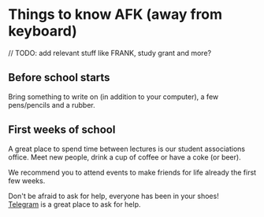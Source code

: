 # Things to know AFK (away from keyboard)

// TODO: add relevant stuff like FRANK, study grant and more?

## Before school starts

Bring something to write on (in addition to your computer), a few pens/pencils and a rubber.

## First weeks of school

A great place to spend time between lectures is our student associations office. Meet new people, drink a cup of coffee or have a coke (or beer).

We recommend you to attend events to make friends for life already the first few weeks.

Don't be afraid to ask for help, everyone has been in your shoes!  
[Telegram](COMMUNICATION.md#telegram) is a great place to ask for help.
